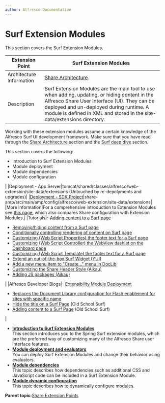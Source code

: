 ```yaml
---
author: Alfresco Documentation
---
```


# Surf Extension Modules

This section covers the Surf Extension Modules.

|Extension Point|Surf Extension Modules|
|---------------|----------------------|
|Architecture Information|[Share Architecture](dev-extensions-share-architecture-extension-points.md).|
|Description|Surf Extension Modules are the main tool to use when adding, updating, or hiding content in the Alfresco Share User Interface \(UI\). They can be deployed and un-deployed during runtime. A module is defined in XML and stored in the site-data/extensions directory.

 Working with these extension modules assume a certain knowledge of the Alfresco Surf UI development framework. Make sure that you have read through the [Share Architecture](dev-extensions-share-architecture-extension-points.md) section and the [Surf deep dive](surf-fwork-intro.md) section.

 This section covers the following:

-   Introduction to Surf Extension Modules
-   Module deployment
-   Module dependencies
-   Module configuration

|
|Deployment - App Server|tomcat/shared/classes/alfresco/web-extension/site-data/extensions \(Untouched by re-depolyments and upgrades\)|
|[Deployment - SDK Project](../tasks/alfresco-sdk-tutorials-share-amp-archetype.md)|share-amp/src/main/amp/config/alfresco/web-extension/site-data/extensions|
|More Information|For a comprehensive introduction to Extension Modules see [this page](dev-extensions-share-surf-extension-modules-introduction.md), which also compares Share configuration with Extension Modules.|
|Tutorials|-   [Adding content to a Surf page](../tasks/dev-extensions-share-tutorials-add-content.md)
-   [Removing/hiding content from a Surf page](../tasks/dev-extensions-share-tutorials-hide-content.md)
-   [Conditionally controlling rendering of content on Surf page](../tasks/dev-extensions-share-tutorials-subcomponent-evals.md)
-   [Customizing \(Web Script Properties\) the footer text for a Surf page](../tasks/dev-extensions-share-tutorials-i18n-customize.md)
-   [Customizing \(Web Script Controller\) the WebView dashlet on the Dashboard page](../tasks/dev-extensions-share-tutorials-js-customize.md)
-   [Customizing \(Web Script Template\) the footer text for a Surf page](../tasks/dev-extensions-share-tutorials-fm-temp-customize.md)
-   [Extend an out-of-the-box Surf Widget \(YUI\)](../tasks/dev-extensions-share-tutorials-customizing-widget-instantiation.md)
-   [Add a new menu item to "Create..." menu in DocLib](../tasks/dev-extensions-share-tutorials-add-menuitem-create-menu.md)
-   [Customizing the Share Header Style \(Aikau\)](../tasks/dev-extensions-share-tutorials-customize-header-style.md)
-   [Adding JS packages \(Aikau\)](../tasks/dev-extensions-share-tutorials-amd-packages-via-extension.md)

|
|Alfresco Developer Blogs|-   [Extensibility Module Deployment](http://blogs.alfresco.com/wp/developer/2011/08/26/extensibility-module-deployment/)
-   [Replaces the Document Library configuration for Flash enablement for sites with specific name](http://blogs.alfresco.com/wp/developer/2012/03/05/share-configuration-extensibility/)
-   [Hide the title on a Surf Page](http://blogs.alfresco.com/wp/developer/2011/07/27/how-to-hide-content-on-an-existing-alfresco-share-page/) \(Old School Surf\)
-   [Adding content to a Surf Page](http://blogs.alfresco.com/wp/developer/2011/07/22/how-to-add-content-to-an-alfresco-share-page/) \(Old School Surf\)

|

-   **[Introduction to Surf Extension Modules](../concepts/dev-extensions-share-surf-extension-modules-introduction.md)**  
This section introduces you to the Spring Surf extension modules, which are the preferred way of customizing many of the Alfresco Share user interface features.
-   **[Module deployment and evaluators](../concepts/dev-extensions-share-module-deployment.md)**  
You can deploy Surf Extension Modules and change their behavior using evaluators.
-   **[Module dependencies](../concepts/dev-extensions-share-module-dependencies.md)**  
This topic describes how dependencies such as additional CSS and JavaScript code can be included in a Surf Extension Module.
-   **[Module dynamic configuration](../concepts/dev-extensions-share-module-dynamic-configuration.md)**  
This topic describes how to dynamically configure modules.

**Parent topic:**[Share Extension Points](../concepts/dev-extensions-share-extension-points-introduction.md)


